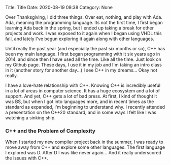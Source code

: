 Title: Title
Date: 2020-08-19 09:38
Category: None

Over Thanksgiving, I did three things. Over eat, nothing, and play with Ada. Ada, meaning the programming language. Its not the first time, I first began learning Ada back in the spring, but I ended up taking a break for other projects and work. I was exposed to it again when I began using VHDL this fall, and lately I've begun exploring it again along with other languages.

Until really the past year (and especially the past six months or so), C++ has been my main language. I first began programming with it six years ago in 2014, and since then I have used all the time. Like all the time. Just look on my Github page. These days, I use it in my job and I'm taking an intro class in it (another story for another day...) I see C++ in my dreams... Okay not really.

I have a love-hate relationship with C++. Knowing C++ is incredibly useful in a lot of areas in computer science. It has a huge ecosystem and a lot of support. And yet, C++ gets a lot of bad press. At first, I kind of thought it was BS, but when I got into languages more, and in recent times as the standard as expanded, I'm beginning to understand why. I recently attended a presentation on the C++20 standard, and in some ways I felt like I was watching a sinking ship.

### C++ and the Problem of Complexity

When I started my new compiler project back in the summer, I was ready to move away from C++ and explore some other languages. The first language I explored was D. After D I was like never again... And it really underscored the issues with C++.
